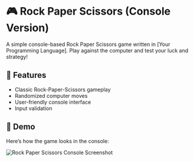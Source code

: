 # 🎮 Rock Paper Scissors (Console Version)

A simple console-based Rock Paper Scissors game written in [Your Programming Language]. Play against the computer and test your luck and strategy!

## 🚀 Features

- Classic Rock-Paper-Scissors gameplay
- Randomized computer moves
- User-friendly console interface
- Input validation


## 📸 Demo

Here’s how the game looks in the console:

![Rock Paper Scissors Console Screenshot]()
